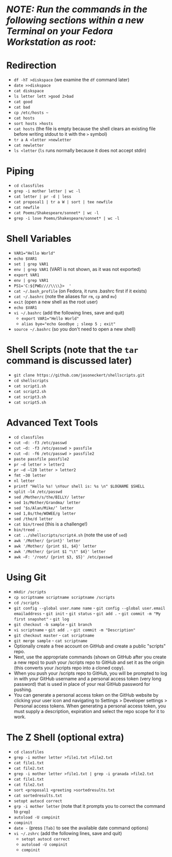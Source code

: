 # ***NOTE: Run the commands in the following sections within a new Terminal on your Fedora Workstation as root:***

# Redirection
   - `df -hT >diskspace` (we examine the `df` command later)
   - `date >>diskspace`
   - `cat diskspace`
   - `ls letter lett >good 2>bad`
   - `cat good`
   - `cat bad`
   - `cp /etc/hosts ~`
   - `cat hosts`
   - `sort hosts >hosts`
   - `cat hosts` (the file is empty because the shell clears an existing file before writing stdout to it with the `>` symbol)
   - `tr a A <letter >newletter`
   - `cat newletter`
   - `ls <letter` (`ls` runs normally because it does not accept stdin)

# Piping
   - `cd classfiles`
   - `grep -i mother letter | wc -l`
   - `cat letter | pr -d | less`
   - `cat proposal1 | tr a W | sort | tee newfile`
   - `cat newfile`
   - `cat Poems/Shakespeare/sonnet* | wc -l`
   - `grep -i love Poems/Shakespeare/sonnet* | wc -l`

# Shell Variables
   - `VAR1="Hello World"`
   - `echo $VAR1`
   - `set | grep VAR1`
   - `env | grep VAR1` (VAR1 is not shown, as it was not exported)
   - `export VAR1`
   - `env | grep VAR1`
   - `PS1='C:${PWD////\\\\}>  '` 
   - `cat ~/.bash_profile` (on Fedora, it runs .bashrc first if it exists)
   - `cat ~/.bashrc` (note the aliases for `rm`, `cp` and `mv`)
   - `exit` (open a new shell as the root user)
   - `echo $VAR1`
   - `vi ~/.bashrc` (add the following lines, save and quit)
     - `export VAR1="Hello World"`
     - `alias bye="echo Goodbye ; sleep 5 ; exit"`
   - `source ~/.bashrc` (so you don't need to open a new shell)

# Shell Scripts (note that the `tar` command is discussed later)
   - `git clone https://github.com/jasoneckert/shellscripts.git`
   - `cd shellscripts`
   - `cat script1.sh`
   - `cat script2.sh`
   - `cat script3.sh`
   - `cat script5.sh`
   
# Advanced Text Tools
   - `cd classfiles`
   - `cut –d: -f3 /etc/passwd`		
   - `cut –d: -f3 /etc/passwd > passfile`
   - `cut –d: -f6 /etc/passwd > passfile2`
   - `paste passfile passfile2`	
   - `pr –d letter > letter2`	
   - `pr –d –l20 letter > letter2`	 
   - `fmt –30 letter` 
   - `nl letter`
   - `printf "Hello %s! \nYour shell is: %s \n" $LOGNAME $SHELL` 
   - `split –l4 /etc/passwd`
   - `sed /Mother/s/the/BILLY/ letter`	
   - `sed 1s/Mother/Grandma/ letter`		
   - `sed ‘$s/Alan/Mike/’ letter`		
   - `sed 1,8s/the/WOWEE/g letter`
   - `sed /the/d letter`
   - `cat bin/treed` (this is a challenge!)
   - `bin/treed .`
   - `cat ../shellscripts/script4.sh` (note the use of `sed`)
   - `awk '/Mother/ {print}' letter`
   - `awk '/Mother/ {print $1, $4}' letter`	
   - `awk '/Mother/ {print $1 "\t" $4}' letter`
   - `awk –F: '/root/ {print $3, $5}' /etc/passwd`
   
# Using Git
   - `mkdir /scripts`
   - `cp scriptname scriptname scriptname /scripts`
   - `cd /scripts`
   - `git config --global user.name name`
  	- `git config --global user.email emailaddress`
  	- `git init`
  	- `git status`
  	- `git add .`
  	- `git commit -m "My first snapshot"`
  	- `git log`
   - `git checkout -b sample`
  	- `git branch`
   - `vi scriptname`
  	- `git add .`
  	- `git commit -m "Description"`
   - `git checkout master`
  	- `cat scriptname`
   - `git merge sample`
  	- `cat scriptname`
   - Optionally create a free account on GitHub and create a public "scripts" repo. 
   - Next, use the appropriate commands (shown on GitHub after you create a new repo) to push your /scripts repo to GitHub and set it as the origin (this converts your /scripts repo into a cloned copy). 
   - When you push your /scripts repo to GitHub, you will be prompted to log in with your GitHub username and a personal access token (very long password) that is used in place of your real GitHub password for pushing. 
   - You can generate a personal access token on the GitHub website by clicking your user icon and navigating to Settings > Developer settings > Personal access tokens. When generating a personal access token, you must supply 
     a description, expiration and select the repo scope for it to work. 

# The Z Shell (optional extra)
   - `cd classfiles`
   - `grep -i mother letter >file1.txt >file2.txt`
   - `cat file1.txt`
   - `cat file2.txt`
   - `grep -i mother letter >file1.txt | grep -i granada >file2.txt`
   - `cat file1.txt`
   - `cat file2.txt`
   - `sort <proposal1 <greeting >sortedresults.txt`
   - `cat sortedresults.txt`
   - `setopt autocd correct`
   - `grp -i mother letter` (note that it prompts you to correct the command to `grep`)
   - `autoload -U compinit`
   - `compinit`
   - `date -` (press `[Tab]` to see the available date command options)
   - `vi ~/.zshrc` (add the following lines, save and quit)
      - `setopt autocd correct`
      - `autoload -U compinit`
      - `compinit`
